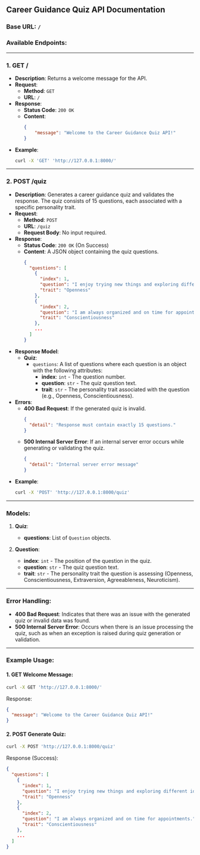## **Career Guidance Quiz API Documentation**

### **Base URL**: `/`

### **Available Endpoints**:

---

### 1. **GET /**
   - **Description**: 
     Returns a welcome message for the API.
   - **Request**:
     - **Method**: `GET`
     - **URL**: `/`
   - **Response**:
     - **Status Code**: `200 OK`
     - **Content**:
       ```json
       {
           "message": "Welcome to the Career Guidance Quiz API!"
       }
       ```
   - **Example**:
     ```bash
     curl -X 'GET' 'http://127.0.0.1:8000/'
     ```

---

### 2. **POST /quiz**
   - **Description**: 
     Generates a career guidance quiz and validates the response. The quiz consists of 15 questions, each associated with a specific personality trait.
   - **Request**:
     - **Method**: `POST`
     - **URL**: `/quiz`
     - **Request Body**: No input required.
   - **Response**:
     - **Status Code**: `200 OK` (On Success)
     - **Content**: A JSON object containing the quiz questions.
       ```json
       {
         "questions": [
           {
             "index": 1,
             "question": "I enjoy trying new things and exploring different ideas.",
             "trait": "Openness"
           },
           {
             "index": 2,
             "question": "I am always organized and on time for appointments.",
             "trait": "Conscientiousness"
           },
           ...
         ]
       }
       ```
   - **Response Model**: 
     - **Quiz**:
       - `questions`: A list of questions where each question is an object with the following attributes:
         - **index**: `int` - The question number.
         - **question**: `str` - The quiz question text.
         - **trait**: `str` - The personality trait associated with the question (e.g., Openness, Conscientiousness).
   - **Errors**:
     - **400 Bad Request**: If the generated quiz is invalid.
       ```json
       {
         "detail": "Response must contain exactly 15 questions."
       }
       ```
     - **500 Internal Server Error**: If an internal server error occurs while generating or validating the quiz.
       ```json
       {
         "detail": "Internal server error message"
       }
       ```
   - **Example**:
     ```bash
     curl -X 'POST' 'http://127.0.0.1:8000/quiz'
     ```

---

### **Models**:

1. **Quiz**:
   - **questions**: List of `Question` objects.

2. **Question**:
   - **index**: `int` - The position of the question in the quiz.
   - **question**: `str` - The quiz question text.
   - **trait**: `str` - The personality trait the question is assessing (Openness, Conscientiousness, Extraversion, Agreeableness, Neuroticism).

---

### **Error Handling**:

- **400 Bad Request**: Indicates that there was an issue with the generated quiz or invalid data was found.
- **500 Internal Server Error**: Occurs when there is an issue processing the quiz, such as when an exception is raised during quiz generation or validation.

---

### **Example Usage**:

#### 1. **GET Welcome Message**:
```bash
curl -X GET 'http://127.0.0.1:8000/'
```
Response:
```json
{
  "message": "Welcome to the Career Guidance Quiz API!"
}
```

#### 2. **POST Generate Quiz**:
```bash
curl -X POST 'http://127.0.0.1:8000/quiz'
```
Response (Success):
```json
{
  "questions": [
    {
      "index": 1,
      "question": "I enjoy trying new things and exploring different ideas.",
      "trait": "Openness"
    },
    {
      "index": 2,
      "question": "I am always organized and on time for appointments.",
      "trait": "Conscientiousness"
    },
    ...
  ]
}
```
